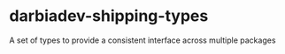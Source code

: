 # darbiadev-shipping-types

A set of types to provide a consistent interface across multiple packages

